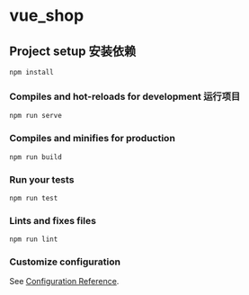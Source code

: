# vue_shop

## Project setup 安装依赖
```
npm install
```

### Compiles and hot-reloads for development 运行项目
```
npm run serve
```

### Compiles and minifies for production
```
npm run build
```

### Run your tests
```
npm run test
```

### Lints and fixes files
```
npm run lint
```

### Customize configuration
See [Configuration Reference](https://cli.vuejs.org/config/).
